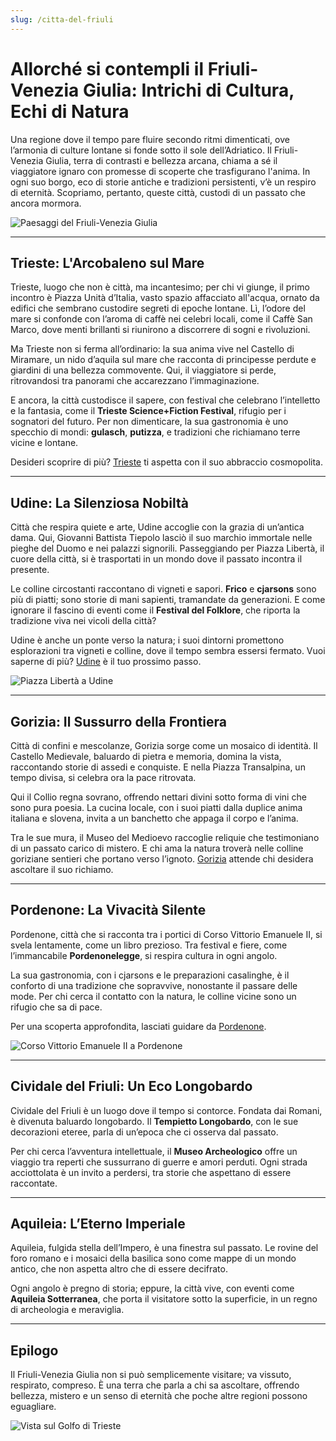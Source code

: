 ```yaml
---
slug: /citta-del-friuli
---
```


# Allorché si contempli il Friuli-Venezia Giulia: Intrichi di Cultura, Echi di Natura

Una regione dove il tempo pare fluire secondo ritmi dimenticati, ove l’armonia di culture lontane si fonde sotto il sole dell’Adriatico. Il Friuli-Venezia Giulia, terra di contrasti e bellezza arcana, chiama a sé il viaggiatore ignaro con promesse di scoperte che trasfigurano l'anima. In ogni suo borgo, eco di storie antiche e tradizioni persistenti, v’è un respiro di eternità. Scopriamo, pertanto, queste città, custodi di un passato che ancora mormora.

![Paesaggi del Friuli-Venezia Giulia](/guide-img/output/133.jpg)

---

## Trieste: L'Arcobaleno sul Mare

Trieste, luogo che non è città, ma incantesimo; per chi vi giunge, il primo incontro è Piazza Unità d’Italia, vasto spazio affacciato all'acqua, ornato da edifici che sembrano custodire segreti di epoche lontane. Lì, l’odore del mare si confonde con l’aroma di caffè nei celebri locali, come il Caffè San Marco, dove menti brillanti si riunirono a discorrere di sogni e rivoluzioni.

Ma Trieste non si ferma all’ordinario: la sua anima vive nel Castello di Miramare, un nido d’aquila sul mare che racconta di principesse perdute e giardini di una bellezza commovente. Qui, il viaggiatore si perde, ritrovandosi tra panorami che accarezzano l’immaginazione.

E ancora, la città custodisce il sapere, con festival che celebrano l’intelletto e la fantasia, come il **Trieste Science+Fiction Festival**, rifugio per i sognatori del futuro. Per non dimenticare, la sua gastronomia è uno specchio di mondi: **gulasch**, **putizza**, e tradizioni che richiamano terre vicine e lontane.

Desideri scoprire di più? [Trieste](https://www.impresaitalia.info/cat/friuli/trieste.aspx) ti aspetta con il suo abbraccio cosmopolita.

---

## Udine: La Silenziosa Nobiltà

Città che respira quiete e arte, Udine accoglie con la grazia di un’antica dama. Qui, Giovanni Battista Tiepolo lasciò il suo marchio immortale nelle pieghe del Duomo e nei palazzi signorili. Passeggiando per Piazza Libertà, il cuore della città, si è trasportati in un mondo dove il passato incontra il presente.

Le colline circostanti raccontano di vigneti e sapori. **Frico** e **cjarsons** sono più di piatti; sono storie di mani sapienti, tramandate da generazioni. E come ignorare il fascino di eventi come il **Festival del Folklore**, che riporta la tradizione viva nei vicoli della città?

Udine è anche un ponte verso la natura; i suoi dintorni promettono esplorazioni tra vigneti e colline, dove il tempo sembra essersi fermato. Vuoi saperne di più? [Udine](https://www.impresaitalia.info/cat/friuli/udine.aspx) è il tuo prossimo passo.

![Piazza Libertà a Udine](/guide-img/output/134.jpg)

---

## Gorizia: Il Sussurro della Frontiera

Città di confini e mescolanze, Gorizia sorge come un mosaico di identità. Il Castello Medievale, baluardo di pietra e memoria, domina la vista, raccontando storie di assedi e conquiste. E nella Piazza Transalpina, un tempo divisa, si celebra ora la pace ritrovata.

Qui il Collio regna sovrano, offrendo nettari divini sotto forma di vini che sono pura poesia. La cucina locale, con i suoi piatti dalla duplice anima italiana e slovena, invita a un banchetto che appaga il corpo e l’anima.

Tra le sue mura, il Museo del Medioevo raccoglie reliquie che testimoniano di un passato carico di mistero. E chi ama la natura troverà nelle colline goriziane sentieri che portano verso l’ignoto. [Gorizia](https://www.impresaitalia.info/cat/friuli/gorizia.aspx) attende chi desidera ascoltare il suo richiamo.

---

## Pordenone: La Vivacità Silente

Pordenone, città che si racconta tra i portici di Corso Vittorio Emanuele II, si svela lentamente, come un libro prezioso. Tra festival e fiere, come l’immancabile **Pordenonelegge**, si respira cultura in ogni angolo.

La sua gastronomia, con i cjarsons e le preparazioni casalinghe, è il conforto di una tradizione che sopravvive, nonostante il passare delle mode. Per chi cerca il contatto con la natura, le colline vicine sono un rifugio che sa di pace.

Per una scoperta approfondita, lasciati guidare da [Pordenone](https://www.impresaitalia.info/cat/friuli/pordenone.aspx).

![Corso Vittorio Emanuele II a Pordenone](/guide-img/output/135.jpg)

---

## Cividale del Friuli: Un Eco Longobardo

Cividale del Friuli è un luogo dove il tempo si contorce. Fondata dai Romani, è divenuta baluardo longobardo. Il **Tempietto Longobardo**, con le sue decorazioni eteree, parla di un’epoca che ci osserva dal passato.

Per chi cerca l’avventura intellettuale, il **Museo Archeologico** offre un viaggio tra reperti che sussurrano di guerre e amori perduti. Ogni strada acciottolata è un invito a perdersi, tra storie che aspettano di essere raccontate.

---

## Aquileia: L’Eterno Imperiale

Aquileia, fulgida stella dell’Impero, è una finestra sul passato. Le rovine del foro romano e i mosaici della basilica sono come mappe di un mondo antico, che non aspetta altro che di essere decifrato.

Ogni angolo è pregno di storia; eppure, la città vive, con eventi come **Aquileia Sotterranea**, che porta il visitatore sotto la superficie, in un regno di archeologia e meraviglia.

---

## Epilogo

Il Friuli-Venezia Giulia non si può semplicemente visitare; va vissuto, respirato, compreso. È una terra che parla a chi sa ascoltare, offrendo bellezza, mistero e un senso di eternità che poche altre regioni possono eguagliare.

![Vista sul Golfo di Trieste](/guide-img/output/136.jpg)
```
